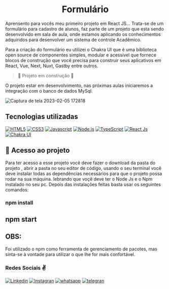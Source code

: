 <h1 align="center"> Formulário </h1> 

Aprensento para vocês meu primeiro projeto em React JS...
Trata-se de um formulário para cadastro de alunos, faz parte de um projeto que esta sendo desenvolvido em sala de aula, onde estamos aplicando os conhecimentos adquiridos para desenvolver um sistema de controle Acadêmico.

Para a criação do formulário eu utilizei o Chakra UI que é uma biblioteca open source de componentes simples, modular e acessível que fornece blocos de construção que você precisa para construir seus aplicativos em React, Vue, Next, Nuxt, Gastby entre outros.

> :construction: Projeto em construção :construction:

O projeto estar em desenvolvimento, nas próximas aulas iniciaremos a integração com o banco de dados MySql. 

![Captura de tela 2023-02-05 172818](https://user-images.githubusercontent.com/104741196/216845025-3ac0ad6c-8054-4536-8a20-19fb45919021.png)

## Tecnologias utilizadas

[![HTML5](https://img.shields.io/badge/HTML5-E34F26?style=for-the-badge&logo=html5&logoColor=white
)]()
[![CSS3](https://img.shields.io/badge/CSS3-1572B6?style=for-the-badge&logo=css3&logoColor=white
)]()
[![Javascript](https://img.shields.io/badge/JavaScript-F7DF1E?style=for-the-badge&logo=javascript&logoColor=black
)]()
[![Node.js](https://img.shields.io/badge/Node.js-43853D?style=for-the-badge&logo=node.js&logoColor=white
)]()
[![TypeScript](https://img.shields.io/badge/TypeScript-007ACC?style=for-the-badge&logo=typescript&logoColor=white)]()
[![React Js](https://img.shields.io/badge/React-20232A?style=for-the-badge&logo=react&logoColor=61DAFB
)]()
[![Chakra UI](https://img.shields.io/badge/Chakra--UI-319795?style=for-the-badge&logo=chakra-ui&logoColor=white
)]()

## 📁 Acesso ao projeto

Para ter acesso a esse projeto você deve fazer o download da pasta do projeto ,
abrir a pasta no seu editor de código, usando o seu terminal você deve instalar todas as dependências necessários para que o projeto possa rodar na sua máquina.
lebrando que voçê deve ter o Node Js e o Npm instalado no seu pc. Depois das instalações feitas basta usar os seguintes comandos:

### npm install
## npm start

## OBS:
Foi utilizado o npm como ferramenta de gerenciamento de pacotes, mas sinta-se à vontade para utilizar o que lhe for mais confortável.

### Redes Sociais ✌️

[![Linkedin](https://img.shields.io/badge/LinkedIn-0077B5?style=for-the-badge&logo=linkedin&logoColor=white)](https://www.linkedin.com/in/nayara-de-sousa-silva-425b6b238)
[![Instagran](https://img.shields.io/badge/Instagram-E4405F?style=for-the-badge&logo=instagram&logoColor=white)](https://instagran.com/nayarade77?igshid=ZDdkNTZiNTM=)
[![whatsapp](https://img.shields.io/badge/WhatsApp-25D366?style=for-the-badge&logo=whatsapp&logoColor=white
)](https://wa.me/5519983607624?text=Ol%C3%A1+%F0%9F%91%8B%2C++tudo+bem%3F)
[![telegran](https://img.shields.io/badge/Telegram-2CA5E0?style=for-the-badge&logo=telegram&logoColor=white
)](https://t.me/@Nayara_ackerman)

